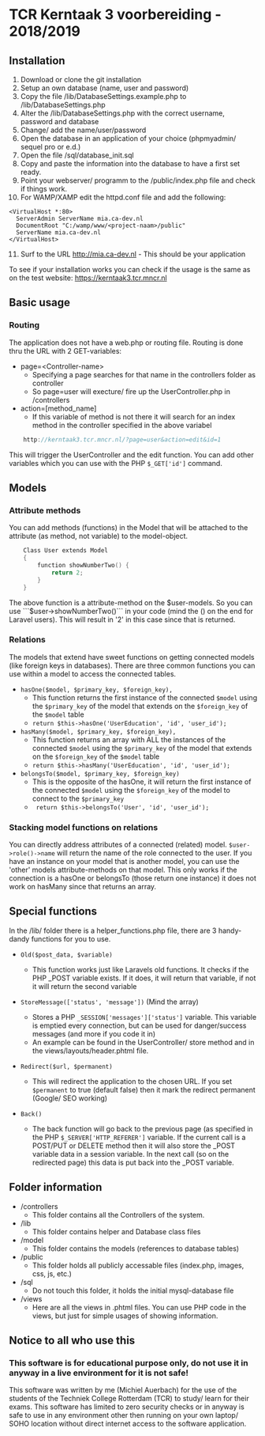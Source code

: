# TCR Kerntaak 3 voorbereiding - 2018/2019

## Installation

1. Download or clone the git installation
2. Setup an own database (name, user and password)
3. Copy the file /lib/DatabaseSettings.example.php to /lib/DatabaseSettings.php
4. Alter the /lib/DatabaseSettings.php with the correct username, password and database
5. Change/ add the name/user/password
6. Open the database in an application of your choice (phpmyadmin/ sequel pro or e.d.)
7. Open the file /sql/database_init.sql 
8. Copy and paste the information into the database to have a first set ready.
9. Point your webserver/ programm to the /public/index.php file and check if things work.
10. For WAMP/XAMP edit the httpd.conf file and add the following:
```
<VirtualHost *:80>
  ServerAdmin ServerName mia.ca-dev.nl
  DocumentRoot "C:/wamp/www/<project-naam>/public"
  ServerName mia.ca-dev.nl
</VirtualHost>
```
11. Surf to the URL http://mia.ca-dev.nl - This should be your application

To see if your installation works you can check if the usage is the same as on the test website: https://kerntaak3.tcr.mncr.nl

## Basic usage
### Routing
The application does not have a web.php or routing file. Routing is done thru the URL with 2 GET-variables:
* page=&lt;Controller-name&gt;
    * Specifying a page searches for that name in the controllers folder as controller
    * So page=user will execture/ fire up the UserController.php in /controllers
* action=[method_name]
    * If this variable of method is not there it will search for an index method in the controller specified in the above variabel

``` c
    http://kerntaak3.tcr.mncr.nl/?page=user&action=edit&id=1
```
This will trigger the UserController and the edit function. You can add other variables which you can use with the PHP ```$_GET['id']``` command.

## Models
### Attribute methods
You can add methods (functions) in the Model that will be attached to the attribute (as method, not variable) to the model-object.

```c
    Class User extends Model
    {
        function showNumberTwo() {
            return 2;
        }
    }
```
The above function is a attribute-method on the $user-models. So you can use ```$user->showNumberTwo()``` in your code (mind the () on the end for Laravel users). This will result in '2' in this case since that is returned.

### Relations
The models that extend have sweet functions on getting connected models (like foreign keys in databases). There are three common functions you can use within a model to access the connected tables.
* ```hasOne($model, $primary_key, $foreign_key),```
    * This function returns the first instance of the connected ```$model``` using the ```$primary_key``` of the model that extends on the ```$foreign_key``` of the ```$model``` table
    * ``` return $this->hasOne('UserEducation', 'id', 'user_id'); ```  
* ```hasMany($model, $primary_key, $foreign_key),```
    * This function returns an array with ALL the instances of the connected ```$model``` using the ```$primary_key``` of the model that extends on the ```$foreign_key``` of the ```$model``` table
    * ``` return $this->hasMany('UserEducation', 'id', 'user_id'); ```  
* ```belongsTo($model, $primary_key, $foreign_key)```
    * This is the opposite of the hasOne, it will return the first instance of the connected ```$model``` using the ```$foreign_key``` of the model to connect to the ```$primary_key```
    * ``` return $this->belongsTo('User', 'id', 'user_id');```
    
### Stacking model functions on relations
You can directly address attributes of a connected (related) model. ```$user->role()->name``` will return the name of the role connected to the user.
If you have an instance on your model that is another model, you can use the 'other' models attribute-methods on that model. This only works if the connection is a hasOne or belongsTo (those return one instance) it does not work on hasMany since that returns an array. 
   

## Special functions
In the /lib/ folder there is a helper_functions.php file, there are 3 handy-dandy functions for you to use.
* ```Old($post_data, $variable)```
    * This function works just like Laravels old functions. It checks if the PHP _POST variable exists. If it does, it will return that variable, if not it will return the second variable

* ```StoreMessage(['status', 'message'])``` (Mind the array)
    * Stores a PHP ```_SESSION['messages']['status']``` variable. This variable is emptied every connection, but can be used for danger/success messages (and more if you code it in)
    * An example can be found in the UserController/ store method and in the views/layouts/header.phtml file.
* ```Redirect($url, $permanent)```
    * This will redirect the application to the chosen URL. If you set ```$permanent``` to true (default false) then it mark the redirect permanent (Google/ SEO working)
* ```Back()```
    * The back function will go back to the previous page (as specified in the PHP ```$_SERVER['HTTP_REFERER']``` variable. If the current call is a POST/PUT or DELETE method then it will also store the _POST variable data in a session variable. In the next call (so on the redirected page) this data is put back into the _POST variable.

## Folder information
* /controllers
    * This folder contains all the Controllers of the system. 
* /lib
    * This folder contains helper and Database class files
* /model
    * This folder contains the models (references to database tables)
* /public
    * This folder holds all publicly accessable files (index.php, images, css, js, etc.)
* /sql
    * Do not touch this folder, it holds the initial mysql-database file
* /views
    * Here are all the views in .phtml files. You can use PHP code in the views, but just for simple usages of showing information. 


## Notice to all who use this
### This software is for educational purpose only, do not use it in anyway in a live environment for it is not safe!
This software was written by me (Michiel Auerbach) for the use of the students of the Techniek College Rotterdam (TCR)
to study/ learn for their exams. This software has limited to zero security checks or in anyway is safe to
use in any environment other then running on your own laptop/ SOHO location without direct internet access to the
software application. 
